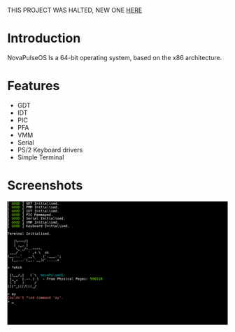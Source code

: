 THIS PROJECT WAS HALTED, NEW ONE [HERE](https://github.com/asterd-og/QuasarOS)

# Introduction
NovaPulseOS Is a 64-bit operating system, based on the x86 architecture.

# Features
- GDT
- IDT
- PIC
- PFA
- VMM
- Serial
- PS/2 Keyboard drivers
- Simple Terminal

# Screenshots
![screenshot1](https://github.com/asterd-og/NovaPulseOS/blob/main/imgs/image.png?raw=true)
